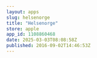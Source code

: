 ```yaml
---
layout: apps
slug: helsenorge
title: "Helsenorge"
store: apple
app_id: 1108860468
date: 2025-03-03T08:08:58Z
published: 2016-09-02T14:46:53Z
---
```

